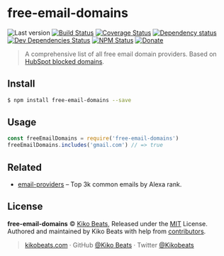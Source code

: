 # free-email-domains

![Last version](https://img.shields.io/github/tag/Kikobeats/free-email-domains.svg?style=flat-square)
[![Build Status](https://img.shields.io/travis/Kikobeats/free-email-domains/master.svg?style=flat-square)](https://travis-ci.org/Kikobeats/free-email-domains)
[![Coverage Status](https://img.shields.io/coveralls/Kikobeats/free-email-domains.svg?style=flat-square)](https://coveralls.io/github/Kikobeats/free-email-domains)
[![Dependency status](https://img.shields.io/david/Kikobeats/free-email-domains.svg?style=flat-square)](https://david-dm.org/Kikobeats/free-email-domains)
[![Dev Dependencies Status](https://img.shields.io/david/dev/Kikobeats/free-email-domains.svg?style=flat-square)](https://david-dm.org/Kikobeats/free-email-domains#info=devDependencies)
[![NPM Status](https://img.shields.io/npm/dm/free-email-domains.svg?style=flat-square)](https://www.npmjs.org/package/free-email-domains)
[![Donate](https://img.shields.io/badge/donate-paypal-blue.svg?style=flat-square)](https://paypal.me/Kikobeats)

> A comprehensive list of all free email domain providers. Based on [HubSpot blocked domains](https://knowledge.hubspot.com/articles/kcs_article/forms/what-domains-are-blocked-when-using-the-forms-email-domains-to-block-feature).

## Install

```bash
$ npm install free-email-domains --save
```

## Usage

```js
const freeEmailDomains = require('free-email-domains')
freeEmailDomains.includes('gmail.com') // => true
```

## Related

- [email-providers](https://github.com/derhuerst/email-providers) – Top 3k common emails by Alexa rank.

## License

**free-email-domains** © [Kiko Beats](https://kikobeats.com), Released under the [MIT](https://github.com/Kikobeats/free-email-domains/blob/master/LICENSE.md) License.<br>
Authored and maintained by Kiko Beats with help from [contributors](https://github.com/Kikobeats/free-email-domains/contributors).

> [kikobeats.com](https://kikobeats.com) · GitHub [@Kiko Beats](https://github.com/Kikobeats) · Twitter [@Kikobeats](https://twitter.com/Kikobeats)
